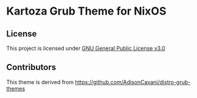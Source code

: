 # Kartoza Grub Theme for NixOS


## License
This project is licensed under [GNU General Public License v3.0](https://github.com/AdisonCavani/distro-grub-themes/blob/master/LICENSE)

## Contributors

This theme is derived from https://github.com/AdisonCavani/distro-grub-themes
